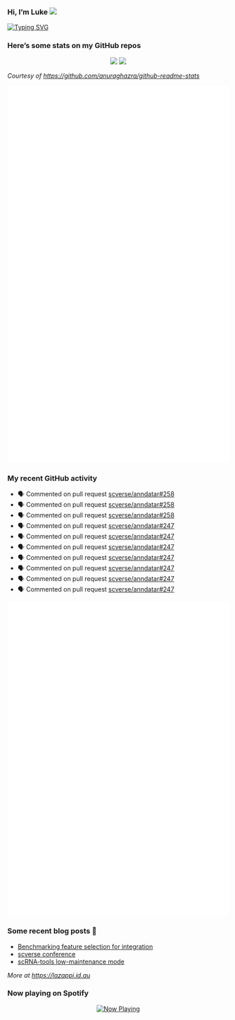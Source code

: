 
<!-- README.md is generated from README.Rmd. Please edit that file -->

### Hi, I’m Luke <img src="https://raw.githubusercontent.com/MartinHeinz/MartinHeinz/master/wave.gif" width="30px">

<!-- Customise this at https://readme-typing-svg.demolab.com -->

[![Typing
SVG](https://readme-typing-svg.demolab.com?font=Fira+Code&duration=3000&pause=200&color=9D24F7&center=true&random=true&width=435&lines=Data+scientist;Bioinformatician;Package+developer;Workflow+engineer)](https://git.io/typing-svg)

<!--
**lazappi/lazappi** is a ✨ _special_ ✨ repository because its `README.md` (this file) appears on your GitHub profile.
&#10;Here are some ideas to get you started:
&#10;- 🔭 I’m currently working on ...
- 🌱 I’m currently learning ...
- 👯 I’m looking to collaborate on ...
- 🤔 I’m looking for help with ...
- 💬 Ask me about ...
- 📫 How to reach me: ...
- 😄 Pronouns: ...
- ⚡ Fun fact: ...
-->

### Here’s some stats on my GitHub repos

<p align="center">
<img src="https://github-readme-stats.vercel.app/api?username=lazappi&count_private=true&show_icons=true&theme=buefy&hide_title=True">
<img src="https://github-readme-stats.vercel.app/api/top-langs/?username=lazappi&hide=html&theme=buefy&layout=compact">
</p>

*Courtesy of <https://github.com/anuraghazra/github-readme-stats>*

<p align="center" style="width:100%;">
<img src="https://github.com/lazappi/lazappi/raw/main/github-intro.svg">
</p>

### My recent GitHub activity

- 🗣 Commented on pull request
  [scverse/anndatar#258](https://github.com/scverse/anndatar#258)
- 🗣 Commented on pull request
  [scverse/anndatar#258](https://github.com/scverse/anndatar#258)
- 🗣 Commented on pull request
  [scverse/anndatar#258](https://github.com/scverse/anndatar#258)
- 🗣 Commented on pull request
  [scverse/anndatar#247](https://github.com/scverse/anndatar#247)
- 🗣 Commented on pull request
  [scverse/anndatar#247](https://github.com/scverse/anndatar#247)
- 🗣 Commented on pull request
  [scverse/anndatar#247](https://github.com/scverse/anndatar#247)
- 🗣 Commented on pull request
  [scverse/anndatar#247](https://github.com/scverse/anndatar#247)
- 🗣 Commented on pull request
  [scverse/anndatar#247](https://github.com/scverse/anndatar#247)
- 🗣 Commented on pull request
  [scverse/anndatar#247](https://github.com/scverse/anndatar#247)
- 🗣 Commented on pull request
  [scverse/anndatar#247](https://github.com/scverse/anndatar#247)

<p align="center" style="width:100%;">
<img src="https://github.com/lazappi/lazappi/raw/main/github-status.svg">
</p>

### Some recent blog posts 📝

- [Benchmarking feature selection for
  integration](https://lazappi.id.au/posts/2025-03-15-feature-selection-benchmark/)
- [scverse
  conference](https://lazappi.id.au/posts/2024-09-15-scverse-conference/)
- [scRNA-tools low-maintenance
  mode](https://lazappi.id.au/posts/2024-03-04-scRNAtools-low-maintenance/)

*More at <https://lazappi.id.au>*

### Now playing on Spotify

<p align="center">
<a href="https://now-playing-profile.lazappi.vercel.app/now-playing?open">
<img src="https://now-playing-profile.lazappi.vercel.app/now-playing" width="256" height="64" alt="Now Playing">
</a>
</p>
